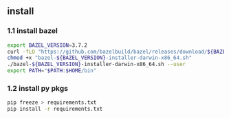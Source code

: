 
## install
### 1.1 install bazel
```bash
export BAZEL_VERSION=3.7.2
curl -fLO "https://github.com/bazelbuild/bazel/releases/download/${BAZEL_VERSION}/bazel-${BAZEL_VERSION}-installer-darwin-x86_64.sh"
chmod +x "bazel-${BAZEL_VERSION}-installer-darwin-x86_64.sh"
./bazel-${BAZEL_VERSION}-installer-darwin-x86_64.sh --user
export PATH="$PATH:$HOME/bin"
```

### 1.2 install py pkgs
```bash
pip freeze > requirements.txt
pip install -r requirements.txt
```
